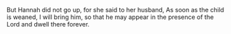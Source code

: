 But Hannah did not go up, for she said to her husband, As soon as the child is weaned, I will bring him, so that he may appear in the presence of the Lord and dwell there forever.
